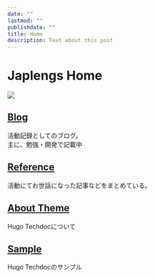 ```yaml
---
date: ""
lastmod: ""
publishdate: ""
title: Home
description: Text about this post
---
```


# Japlengs Home

![](https://avatars.githubusercontent.com/u/87905490?s=96&v=4)

## [Blog](hatena-blog/)

活動記録としてのブログ。  
主に、勉強・開発で記載中

## [Reference](./reference/)

活動にてお世話になった記事などをまとめている。

## [About Theme](./about-techdoc)

Hugo Techdocについて

## [Sample](./sample)

Hugo Techdocのサンプル

